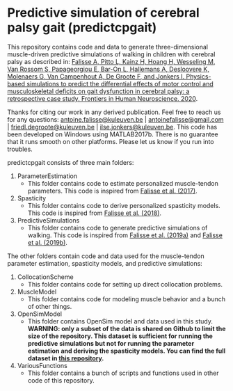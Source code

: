 # Predictive simulation of cerebral palsy gait (predictcpgait)

This repository contains code and data to generate three-dimensional muscle-driven predictive simulations of walking in children with cerebral palsy as described in: [Falisse A, Pitto L, Kainz H, Hoang H, Wesseling M, Van Rossom S, Papageorgiou E, Bar-On L, Hallemans A, Desloovere K, Molenaers G, Van Campenhout A, De Groote F, and Jonkers I. Physics-based simulations to predict the differential effects of motor control and musculoskeletal deficits on gait dysfunction in cerebral palsy: a retrospective case study. Frontiers in Human Neuroscience. 2020](https://doi.org/10.3389/fnhum.2020.00040).

Thanks for citing our work in any derived publication. Feel free to reach us for any questions: antoine.falisse@kuleuven.be | antoinefalisse@gmail.com | friedl.degroote@kuleuven.be | ilse.jonkers@kuleuven.be. This code has been developed on Windows using MATLAB2017b. There is no guarantee that it runs smooth on other platforms. Please let us know if you run into troubles.

predictcpgait consists of three main folders:

1. ParameterEstimation
    - This folder contains code to estimate personalized muscle-tendon parameters. This code is inspired from [Falisse et al. (2017)](https://ieeexplore.ieee.org/document/7748556).
2. Spasticity
    - This folder contains code to derive personalized spasticity models. This code is inspired from [Falisse et al. (2018)](https://journals.plos.org/plosone/article?id=10.1371/journal.pone.0208811).
3. PredictiveSimulations
    - This folder contains code to generate predictive simulations of walking. This code is inspired from [Falisse et al. (2019a)](https://journals.plos.org/plosone/article?id=10.1371/journal.pone.0217730) and [Falisse et al. (2019b)](https://royalsocietypublishing.org/doi/10.1098/rsif.2019.0402).
    
The other folders contain code and data used for the muscle-tendon parameter estimation, spasticity models, and predictive simulations:

1. CollocationScheme
    - This folder contains code for setting up direct collocation problems.
2. MuscleModel
    - This folder contains code for modeling muscle behavior and a bunch of other things.
3. OpenSimModel
    - This folder contains OpenSim model and data used in this study. **WARNING: only a subset of the data is shared on Github to limit the size of the repository. This dataset is sufficient for running the predictive simulations but not for running the parameter estimation and deriving the spasticity models. You can find the full dataset in [this repository](https://simtk.org/projects/predictcpgait).**
4. VariousFunctions
    - This folder contains a bunch of scripts and functions used in other code of this repository.
    